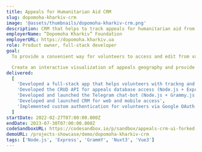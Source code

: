 ```yaml
---
title: Appeals for Humanitarian Aid CRM
slug: dopomoha-kharkiv-crm
image: '@assets/thumbnails/dopomoha-kharkiv-crm.png'
description: CRM that helps to track appeals for humanitarian aid from citizens of areas affected by war
employerName: “Dopomoha Kharkiv” Foundation
employerURL: https://dopomoha.kharkiv.ua
role: Product owner, full-stack developer
goal:
  To provide a convenient way for volunteers to access and edit from various devices the database of aid seekers.

  Create an interactive visualization of appeals geography and provide an easy way to group and process appeals via neighbourhood.
delivered:
  [
    'Developed a full-stack app that helps volunteers with trackng and processing incoming appeals for humanitarian aid',
    'Developed the CRUD API for appeals database access (Node.js + Express)',
    'Developed and launched the Telegram chat-bot (Node.js + Grammy.js + Google Sheets API)',
    'Developed and launched CRM for web and mobile access',
    'Implemented custom authentication for volunteers via Google OAuth 2.0 and Passport',
  ]
startDate: 2022-02-27T07:00:00.000Z
endDate: 2023-07-30T07:00:00.000Z
codeSandboxURL: https://codesandbox.io/p/sandbox/appeals-crm-ui-forked-kqscsz?welcome=true&embed=1
demoURL: /projects-showcase/demo/dopomoha-kharkiv-crm
tags: ['Node.js', 'Express', 'GrammY', 'Nuxt3', 'Vue3']
---
```

